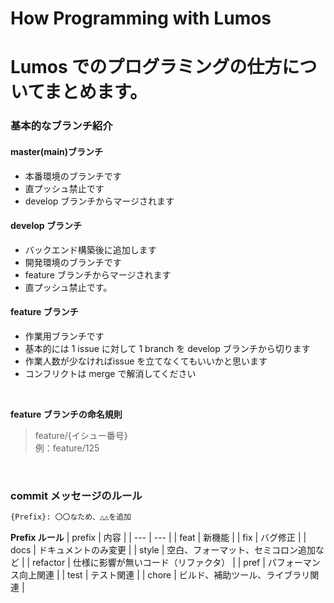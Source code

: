 # How Programming with Lumos

# Lumos でのプログラミングの仕方についてまとめます。

### **基本的なブランチ紹介**

#### **master(main)ブランチ**

- 本番環境のブランチです
- 直プッシュ禁止です
- develop ブランチからマージされます


#### **develop ブランチ**

- バックエンド構築後に追加します
- 開発環境のブランチです
- feature ブランチからマージされます
- 直プッシュ禁止です。


#### **feature ブランチ**

- 作業用ブランチです
- 基本的には 1 issue に対して 1 branch を develop ブランチから切ります
- 作業人数が少なければissue を立てなくてもいいかと思います
- コンフリクトは merge で解消してください

<br>

**feature ブランチの命名規則**

> feature/{イシュー番号}<br>
> 例：feature/125

<br>

### **commit メッセージのルール**

```bash
{Prefix}: 〇〇なため、△△を追加
```

**Prefix ルール**
| prefix | 内容 |
| --- | --- |
| feat | 新機能 |
| fix | バグ修正 |
| docs | ドキュメントのみ変更 |
| style | 空白、フォーマット、セミコロン追加など |
| refactor | 仕様に影響が無いコード（リファクタ） |
| pref | パフォーマンス向上関連 |
| test | テスト関連 |
| chore | ビルド、補助ツール、ライブラリ関連 |